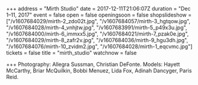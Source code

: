 +++
address = "Mirth Studio"
date = 2017-12-11T21:06:07Z
duration = "Dec 1–11, 2017"
event = false
open = false
openingsoon = false
shopslideshow = ["/v1607684029/mirth-2_zdo02t.jpg", "/v1607684057/mirth-3_hgtqow.jpg", "/v1607684028/mirth-4_vnhjtw.jpg", "/v1607683991/mirth-5_p49x3u.jpg", "/v1607684000/mirth-6_immxx5.jpg", "/v1607684021/mirth-7_pzak0e.jpg", "/v1607684029/mirth-8_zafr2v.jpg", "/v1607684036/mirth-9_hgu3dh.jpg", "/v1607684076/mirth-10_zvidm2.jpg", "/v1607684028/mirth-1_eqcvmc.jpg"]
tickets = false
title = "mirth_studio"
watchnow = false

+++
Photography: Allegra Sussman, Christian DeFonte. Models: Hayett McCarthy, Briar McQuilkin, Bobbi Menuez, Lida Fox, Adinah Dancyger, Paris Reid.